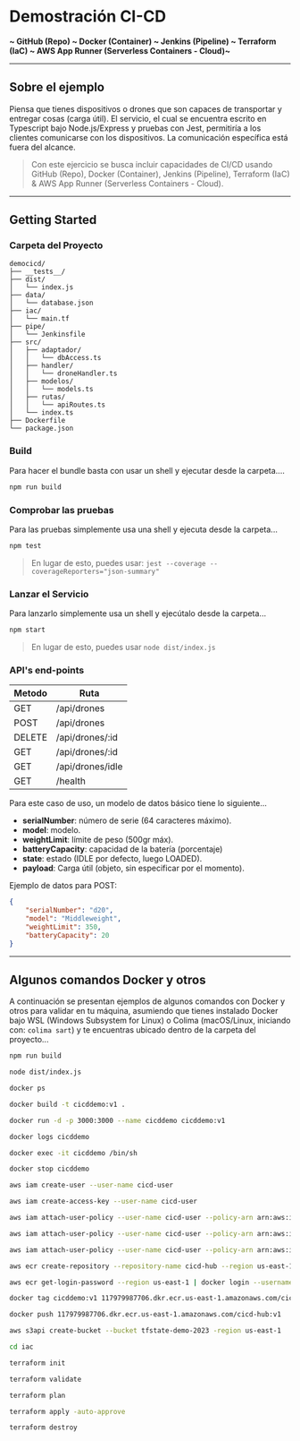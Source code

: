 # Demostración CI-CD

**~ GitHub (Repo) ~ Docker (Container) ~ Jenkins (Pipeline) ~ Terraform (IaC) ~ AWS App Runner (Serverless Containers - Cloud)~**

---

## Sobre el ejemplo

Piensa que tienes dispositivos o drones que son capaces de transportar y entregar cosas (carga útil). El servicio, el cual se encuentra escrito en Typescript bajo Node.js/Express y pruebas con Jest, permitiría a los clientes comunicarse con los dispositivos. La comunicación específica está fuera del alcance. 

> Con este ejercicio se busca incluir capacidades de CI/CD usando GitHub (Repo), Docker (Container), Jenkins (Pipeline), Terraform (IaC) & AWS App Runner (Serverless Containers - Cloud).

---

## Getting Started

### Carpeta del Proyecto

```
democicd/
├── __tests__/
├── dist/
│   └── index.js
├── data/
│   └── database.json
├── iac/
│   └── main.tf
├── pipe/
│   └── Jenkinsfile
├── src/
│   ├── adaptador/
│   │   └── dbAccess.ts
│   ├── handler/
│   │   └── droneHandler.ts
│   ├── modelos/
│   │   └── models.ts
│   ├── rutas/
│   │   └── apiRoutes.ts
│   └── index.ts
├── Dockerfile
└── package.json
```

### Build

Para hacer el bundle basta con usar un shell y ejecutar desde la carpeta....

```bash
npm run build
```

### Comprobar las pruebas

Para las pruebas simplemente usa una shell y ejecuta desde la carpeta...

```bash
npm test
```

> En lugar de esto, puedes usar: `jest --coverage --coverageReporters="json-summary"`

### Lanzar el Servicio

Para lanzarlo simplemente usa un shell y ejecútalo desde la carpeta...

```bash
npm start
```

> En lugar de esto, puedes usar `node dist/index.js`

### API's end-points

Metodo | Ruta
------ | --
GET    | /api/drones
POST   | /api/drones
DELETE | /api/drones/:id
GET    | /api/drones/:id
GET    | /api/drones/idle
GET    | /health

Para este caso de uso, un modelo de datos básico tiene lo siguiente...

- **serialNumber**: número de serie (64 caracteres máximo).
- **model**: modelo.
- **weightLimit**: límite de peso (500gr máx).
- **batteryCapacity**: capacidad de la batería (porcentaje)
- **state**: estado (IDLE por defecto, luego LOADED).
- **payload**: Carga útil (objeto, sin especificar por el momento).

Ejemplo de datos para POST:

```json
{
    "serialNumber": "d20",
    "model": "Middleweight",
    "weightLimit": 350,
    "batteryCapacity": 20
}
```

---

## Algunos comandos Docker y otros

A continuación se presentan ejemplos de algunos comandos con Docker y otros para validar en tu máquina, asumiendo que tienes instalado Docker bajo WSL (Windows Subsystem for Linux) o Colima (macOS/Linux, iniciando con: `colima sart`) y te encuentras ubicado dentro de la carpeta del proyecto...

```bash
npm run build

node dist/index.js

docker ps

docker build -t cicddemo:v1 .

docker run -d -p 3000:3000 --name cicddemo cicddemo:v1

docker logs cicddemo

docker exec -it cicddemo /bin/sh

docker stop cicddemo

aws iam create-user --user-name cicd-user

aws iam create-access-key --user-name cicd-user

aws iam attach-user-policy --user-name cicd-user --policy-arn arn:aws:iam::aws:policy/AmazonS3FullAccess

aws iam attach-user-policy --user-name cicd-user --policy-arn arn:aws:iam::aws:policy/AWSAppRunnerFullAccess

aws iam attach-user-policy --user-name cicd-user --policy-arn arn:aws:iam::aws:policy/AmazonEC2ContainerRegistryPowerUser

aws ecr create-repository --repository-name cicd-hub --region us-east-1

aws ecr get-login-password --region us-east-1 | docker login --username AWS --password-stdin 117979987706.dkr.ecr.us-east-1.amazonaws.com

docker tag cicddemo:v1 117979987706.dkr.ecr.us-east-1.amazonaws.com/cicd-hub:v1

docker push 117979987706.dkr.ecr.us-east-1.amazonaws.com/cicd-hub:v1

aws s3api create-bucket --bucket tfstate-demo-2023 -region us-east-1

cd iac

terraform init

terraform validate

terraform plan

terraform apply -auto-approve

terraform destroy
```
